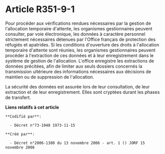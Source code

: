 # Article R351-9-1

Pour procéder aux vérifications rendues nécessaires par la gestion de l'allocation temporaire d'attente, les organismes
gestionnaires peuvent consulter, par voie électronique, les données à caractère personnel strictement nécessaires détenues
par l'Office français de protection des réfugiés et apatrides. Si les conditions d'ouverture des droits à l'allocation
temporaire d'attente sont réunies, les organismes gestionnaires peuvent procéder à l'extraction de ces données et à leur
enregistrement dans le système de gestion de l'allocation. L'office enregistre les extractions de données précitées, afin de
limiter aux seuls dossiers concernés la transmission ultérieure des informations nécessaires aux décisions de maintien ou de
suppression de l'allocation.

La sécurité des données est assurée lors de leur consultation, de leur extraction et de leur enregistrement. Elles sont
cryptées durant les phases de transfert.

**Liens relatifs à cet article**

	**Codifié par**:

	  - Décret n°73-1048 1973-11-15

	**Créé par**:

	  - Décret n°2006-1380 du 13 novembre 2006 - art. 1 () JORF 15 novembre 2006
